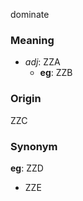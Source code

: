 dominate
### Meaning
+ _adj_: ZZA
	+ __eg__: ZZB

### Origin

ZZC

### Synonym

__eg__: ZZD

+ ZZE


